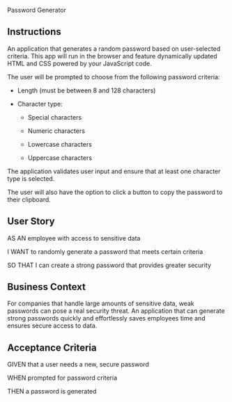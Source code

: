 Password Generator

## Instructions
An application that generates a random password based on user-selected criteria. This app will run in the browser and feature dynamically updated HTML and CSS powered by your JavaScript code.

The user will be prompted to choose from the following password criteria:

- Length (must be between 8 and 128 characters)

- Character type:

  - Special characters

  - Numeric characters

  - Lowercase characters

  - Uppercase characters

The application validates user input and ensure that at least one character type is selected.

The user will also have the option to click a button to copy the password to their clipboard.


## User Story

AS AN employee with access to sensitive data

I WANT to randomly generate a password that meets certain criteria

SO THAT I can create a strong password that provides greater security

## Business Context

For companies that handle large amounts of sensitive data, weak passwords can pose a real security threat. An application that can generate strong passwords quickly and effortlessly saves employees time and ensures secure access to data.

## Acceptance Criteria

GIVEN that a user needs a new, secure password

WHEN prompted for password criteria

THEN a password is generated
